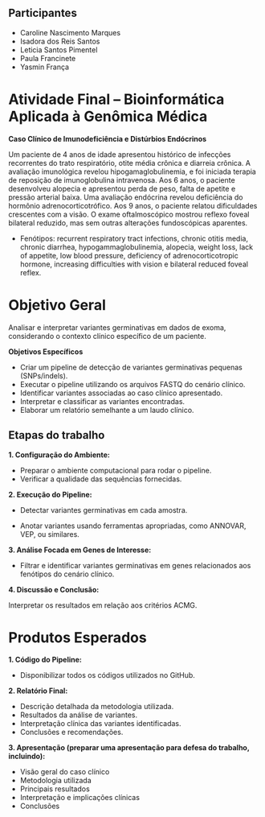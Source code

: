 ## Participantes

- Caroline Nascimento Marques
- Isadora dos Reis Santos
- Leticia Santos Pimentel
- Paula Francinete
- Yasmin França

# Atividade Final – Bioinformática Aplicada à Genômica Médica

**Caso Clínico de Imunodeficiência e Distúrbios Endócrinos**

Um paciente de 4 anos de idade apresentou histórico de infecções recorrentes do trato respiratório, otite média crônica e diarreia crônica. A avaliação imunológica revelou hipogamaglobulinemia, e foi iniciada terapia de reposição de imunoglobulina intravenosa. Aos 6 anos, o paciente desenvolveu alopecia e apresentou perda de peso, falta de apetite e pressão arterial baixa. Uma avaliação endócrina revelou deficiência do hormônio adrenocorticotrófico. Aos 9 anos, o paciente relatou dificuldades crescentes com a visão. O exame oftalmoscópico mostrou reflexo foveal bilateral reduzido, mas sem outras alterações fundoscópicas aparentes.

- Fenótipos: recurrent respiratory tract infections, chronic otitis media, chronic diarrhea, hypogammaglobulinemia, alopecia, weight loss, lack of appetite, low blood pressure, deficiency of adrenocorticotropic hormone, increasing difficulties with vision e bilateral reduced foveal reflex.

# **Objetivo Geral**

Analisar e interpretar variantes germinativas em dados de exoma, considerando o contexto clínico específico de um paciente.

**Objetivos Específicos**

- Criar um pipeline de detecção de variantes germinativas pequenas (SNPs/indels).
- Executar o pipeline utilizando os arquivos FASTQ do cenário clínico.
- Identificar variantes associadas ao caso clínico apresentado.
- Interpretar e classificar as variantes encontradas.
- Elaborar um relatório semelhante a um laudo clínico.

## Etapas do trabalho

**1. Configuração do Ambiente:**

- Preparar o ambiente computacional para rodar o pipeline. 
- Verificar a qualidade das sequências fornecidas. 

**2. Execução do Pipeline:**

- Detectar variantes germinativas em cada amostra. 

- Anotar variantes usando ferramentas apropriadas, como ANNOVAR, VEP, ou similares. 

**3. Análise Focada em Genes de Interesse:**

- Filtrar e identificar variantes germinativas em genes relacionados aos fenótipos do cenário clínico. 

**4. Discussão e Conclusão:**

Interpretar os resultados em relação aos critérios ACMG.

# **Produtos Esperados**

**1. Código do Pipeline:**
- Disponibilizar todos os códigos utilizados no GitHub.

**2. Relatório Final:**
- Descrição detalhada da metodologia utilizada.
- Resultados da análise de variantes.
- Interpretação clínica das variantes identificadas.
- Conclusões e recomendações.

**3. Apresentação (preparar uma apresentação para defesa do trabalho, incluindo):**
- Visão geral do caso clínico
- Metodologia utilizada
- Principais resultados
- Interpretação e implicações clínicas
- Conclusões

